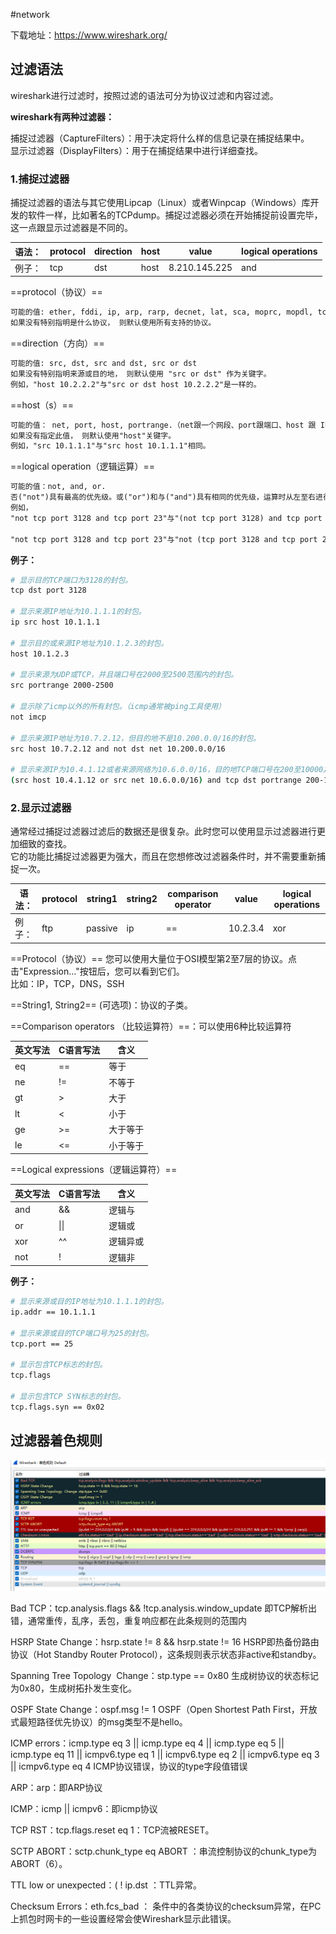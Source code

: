 #network 

下载地址：https://www.wireshark.org/

## 过滤语法

wireshark进行过滤时，按照过滤的语法可分为协议过滤和内容过滤。

**wireshark有两种过滤器：**

捕捉过滤器（CaptureFilters）：用于决定将什么样的信息记录在捕捉结果中。  
显示过滤器（DisplayFilters）：用于在捕捉结果中进行详细查找。

### 1.捕捉过滤器

捕捉过滤器的语法与其它使用Lipcap（Linux）或者Winpcap（Windows）库开发的软件一样，比如著名的TCPdump。捕捉过滤器必须在开始捕捉前设置完毕，这一点跟显示过滤器是不同的。

| 语法： | protocol | direction | host | value         | logical operations |
| ------ | -------- | --------- | ---- | ------------- | ------------------ |
| 例子： | tcp      | dst       | host | 8.210.145.225 | and                | 

==protocol（协议）==
```txt
可能的值: ether, fddi, ip, arp, rarp, decnet, lat, sca, moprc, mopdl, tcp and udp.  
如果没有特别指明是什么协议， 则默认使用所有支持的协议。
```

==direction（方向）==
```txt
可能的值: src, dst, src and dst, src or dst  
如果没有特别指明来源或目的地， 则默认使用 "src or dst" 作为关键字。  
例如，"host 10.2.2.2"与"src or dst host 10.2.2.2"是一样的。
```


==host（s）==
```txt
可能的值： net, port, host, portrange.（net跟一个网段、port跟端口、host 跟 IP地址或域名、portrange端口范围，比如80-110端口）  
如果没有指定此值， 则默认使用"host"关键字。  
例如，"src 10.1.1.1"与"src host 10.1.1.1"相同。
```


==logical operation（逻辑运算）==
```txt
可能的值：not, and, or.  
否("not")具有最高的优先级。或("or")和与("and")具有相同的优先级，运算时从左至右进行。  
例如，  
"not tcp port 3128 and tcp port 23"与"(not tcp port 3128) and tcp port 23"相同。  

"not tcp port 3128 and tcp port 23"与"not (tcp port 3128 and tcp port 23)"不同。
```

**例子：**

```bash
# 显示目的TCP端口为3128的封包。
tcp dst port 3128

# 显示来源IP地址为10.1.1.1的封包。
ip src host 10.1.1.1

# 显示目的或来源IP地址为10.1.2.3的封包。
host 10.1.2.3

# 显示来源为UDP或TCP，并且端口号在2000至2500范围内的封包。
src portrange 2000-2500

# 显示除了icmp以外的所有封包。（icmp通常被ping工具使用）
not imcp

# 显示来源IP地址为10.7.2.12，但目的地不是10.200.0.0/16的封包。
src host 10.7.2.12 and not dst net 10.200.0.0/16

# 显示来源IP为10.4.1.12或者来源网络为10.6.0.0/16，目的地TCP端口号在200至10000之间，并且目的位于网络10.0.0.0/8内的所有封包。
(src host 10.4.1.12 or src net 10.6.0.0/16) and tcp dst portrange 200-10000 and dst net 10.0.0.0/8
```

### 2.显示过滤器

通常经过捕捉过滤器过滤后的数据还是很复杂。此时您可以使用显示过滤器进行更加细致的查找。  
它的功能比捕捉过滤器更为强大，而且在您想修改过滤器条件时，并不需要重新捕捉一次。

| 语法： | protocol | string1 | string2 | comparison operator | value    | logical operations |
| ------ | -------- | ------- | ------- | ------------------- | -------- | ------------------ |
| 例子： | ftp      | passive | ip      | ==                  | 10.2.3.4 | xor                | 


==Protocol（协议）==
您可以使用大量位于OSI模型第2至7层的协议。点击"Expression..."按钮后，您可以看到它们。  
比如：IP，TCP，DNS，SSH

==String1, String2== (可选项)：协议的子类。

==Comparison operators （比较运算符）==：可以使用6种比较运算符

| 英文写法 | C语言写法 | 含义     |
| -------- | --------- | -------- |
| eq       | ==        | 等于     |
| ne       | !=        | 不等于   |
| gt       | >         | 大于     |
| lt       | <         | 小于     |
| ge       | >=        | 大于等于 |
| le       | <=        | 小于等于 | 


==Logical expressions（逻辑运算符）==

| 英文写法 | C语言写法 | 含义     |
| -------- | --------- | -------- |
| and      | &&        | 逻辑与   |
| or       | \|\|      | 逻辑或   |
| xor      | ^^        | 逻辑异或 |
| not      | !         | 逻辑非   | 

**例子：**

```bash
# 显示来源或目的IP地址为10.1.1.1的封包。
ip.addr == 10.1.1.1

# 显示来源或目的TCP端口号为25的封包。
tcp.port == 25

# 显示包含TCP标志的封包。
tcp.flags

# 显示包含TCP SYN标志的封包。
tcp.flags.syn == 0x02
```

## 过滤器着色规则

![](assets/wireshark/image-20221201103226347.png)


Bad TCP：tcp.analysis.flags && !tcp.analysis.window_update
即TCP解析出错，通常重传，乱序，丢包，重复响应都在此条规则的范围内

HSRP State Change：hsrp.state != 8 && hsrp.state != 16
HSRP即热备份路由协议（Hot Standby Router Protocol），这条规则表示状态非active和standby。

Spanning Tree Topology  Change：stp.type == 0x80
生成树协议的状态标记为0x80，生成树拓扑发生变化。

OSPF State Change：ospf.msg != 1
OSPF（Open Shortest Path First，开放式最短路径优先协议）的msg类型不是hello。

ICMP errors：icmp.type eq 3 || icmp.type eq 4 || icmp.type eq 5 || icmp.type eq 11 || icmpv6.type eq 1 || icmpv6.type eq 2 || icmpv6.type eq 3 || icmpv6.type eq 4
ICMP协议错误，协议的type字段值错误

ARP：arp：即ARP协议

ICMP：icmp || icmpv6：即icmp协议

TCP RST：tcp.flags.reset eq 1：TCP流被RESET。

SCTP ABORT：sctp.chunk_type eq ABORT ：串流控制协议的chunk_type为ABORT（6）。

TTL low or unexpected：( ! ip.dst ：TTL异常。

Checksum Errors：eth.fcs_bad ：
条件中的各类协议的checksum异常，在PC上抓包时网卡的一些设置经常会使Wireshark显示此错误。


